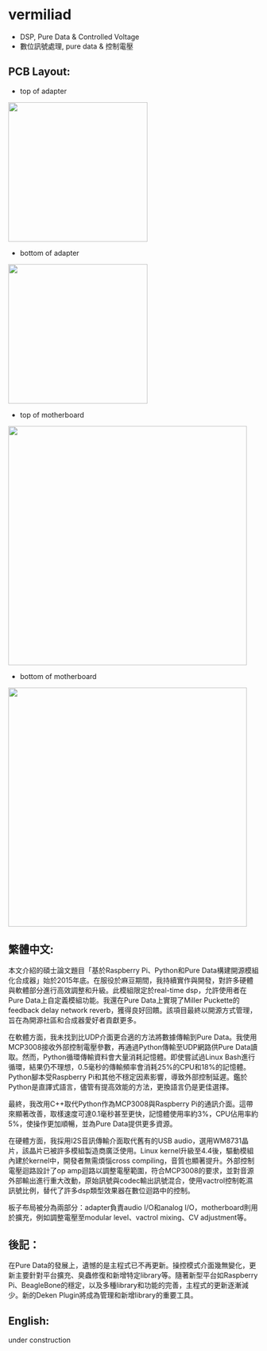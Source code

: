 # vermiliad
* DSP, Pure Data &amp; Controlled Voltage
* 數位訊號處理, pure data & 控制電壓

## PCB Layout:

* top of adapter
<img src="https://user-images.githubusercontent.com/15021145/30796960-cd4b5b22-a206-11e7-84ff-6005570c5a67.png" width="280">

* bottom of adapter
<img src="https://user-images.githubusercontent.com/15021145/30796958-cd006d7e-a206-11e7-9c64-897f3f4fd79b.png" width="280">

* top of motherboard
<img src="https://user-images.githubusercontent.com/15021145/30796961-ce5ef316-a206-11e7-9a36-1bf88692054d.png" width="480">

* bottom of motherboard
<img src="https://user-images.githubusercontent.com/15021145/30796962-ce5f92e4-a206-11e7-8839-7095d0f902c5.png" width="480">

## 繁體中文:

本文介紹的碩士論文題目「基於Raspberry Pi、Python和Pure Data構建開源模組化合成器」始於2015年底。在服役於麻豆期間，我持續實作與開發，對許多硬體與軟體部分進行高效調整和升級。此模組限定於real-time dsp，允許使用者在Pure Data上自定義模組功能。我還在Pure Data上實現了Miller Puckette的feedback delay network reverb，獲得良好回饋。該項目最終以開源方式管理，旨在為開源社區和合成器愛好者貢獻更多。

在軟體方面，我未找到比UDP介面更合適的方法將數據傳輸到Pure Data。我使用MCP3008接收外部控制電壓參數，再通過Python傳輸至UDP網路供Pure Data讀取。然而，Python循環傳輸資料會大量消耗記憶體。即使嘗試過Linux Bash進行循環，結果仍不理想，0.5毫秒的傳輸頻率會消耗25%的CPU和18%的記憶體。Python腳本受Raspberry Pi和其他不穩定因素影響，導致外部控制延遲。鑑於Python是直譯式語言，儘管有提高效能的方法，更換語言仍是更佳選擇。

最終，我改用C++取代Python作為MCP3008與Raspberry Pi的通訊介面。這帶來顯著改善，取樣速度可達0.1毫秒甚至更快，記憶體使用率約3%，CPU佔用率約5%，使操作更加順暢，並為Pure Data提供更多資源。

在硬體方面，我採用I2S音訊傳輸介面取代舊有的USB audio，選用WM8731晶片，該晶片已被許多模組製造商廣泛使用。Linux kernel升級至4.4後，驅動模組內建於kernel中，開發者無需煩惱cross compiling，音質也顯著提升。外部控制電壓迴路設計了op amp迴路以調整電壓範圍，符合MCP3008的要求，並對音源外部輸出進行重大改動，原始訊號與codec輸出訊號混合，使用vactrol控制乾濕訊號比例，替代了許多dsp類型效果器在數位迴路中的控制。

板子布局被分為兩部分：adapter負責audio I/O和analog I/O，motherboard則用於擴充，例如調整電壓至modular level、vactrol mixing、CV adjustment等。

## 後記：
在Pure Data的發展上，遺憾的是主程式已不再更新。操控模式介面幾無變化，更新主要針對平台擴充、臭蟲修復和新增特定library等。隨著新型平台如Raspberry Pi、BeagleBone的穩定，以及多種library和功能的完善，主程式的更新逐漸減少。新的Deken Plugin將成為管理和新增library的重要工具。

## English:
under construction
